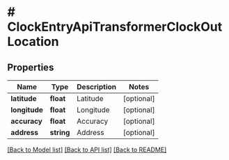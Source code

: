 # # ClockEntryApiTransformerClockOutLocation

## Properties

Name | Type | Description | Notes
------------ | ------------- | ------------- | -------------
**latitude** | **float** | Latitude | [optional]
**longitude** | **float** | Longitude | [optional]
**accuracy** | **float** | Accuracy | [optional]
**address** | **string** | Address | [optional]

[[Back to Model list]](../../README.md#models) [[Back to API list]](../../README.md#endpoints) [[Back to README]](../../README.md)
